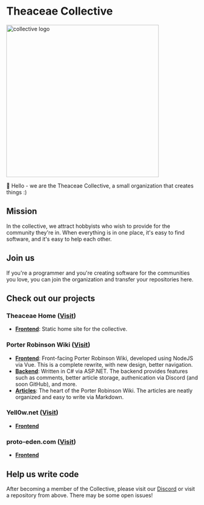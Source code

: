 # Theaceae Collective

<a href="https://theaceae.org" target="_blank">
<p align="left">
  <img width="400" alt="collective logo" src="https://raw.githubusercontent.com/CamelliaCommunity/.github/refs/heads/main/maintainedby8Bit.png">
</p>
</a>

👋 Hello - we are the Theaceae Collective, a small organization that creates things :)

## Mission
In the collective, we attract hobbyists who wish to provide for the community they're in. When everything is in one place, it's easy to find software, and it's easy to help each other.

## Join us
If you're a programmer and you're creating software for the communities you love, you can join the organization and transfer your repositories here.

## Check out our projects
### Theaceae Home ([Visit](https://theaceae.org/))
- [**Frontend**](https://github.com/TheaceaeCollective/theaceae-home): Static home site for the collective.

### Porter Robinson Wiki ([Visit](https://potaro.wiki/))
- [**Frontend**](https://github.com/theaceaecollective/porter-wiki-frontend): Front-facing Porter Robinson Wiki, developed using NodeJS via Vue. This is a complete rewrite, with new design, better navigation.
- [**Backend**](https://github.com/theaceaecollective/porter-wiki-backend): Written in C# via ASP.NET. The backend provides features such as comments, better article storage, authenication via Discord (and soon GitHub), and more.
- [**Articles**](https://github.com/theaceaecollective/porter-wiki-articles): The heart of the Porter Robinson Wiki. The articles are neatly organized and easy to write via Markdown.

### Yell0w.net ([Visit](https://yell0w.net/))
- [**Frontend**](https://github.com/TheaceaeCollective/dayellowwebsite)

### proto-eden.com ([Visit](https://proto-eden.com/))
- [**Frontend**](https://github.com/TheaceaeCollective/proto-eden)

## Help us write code
After becoming a member of the Collective, please visit our [Discord](https://discord.gg/nUeRyRtDYC) or visit a repository from above. There may be some open issues!

